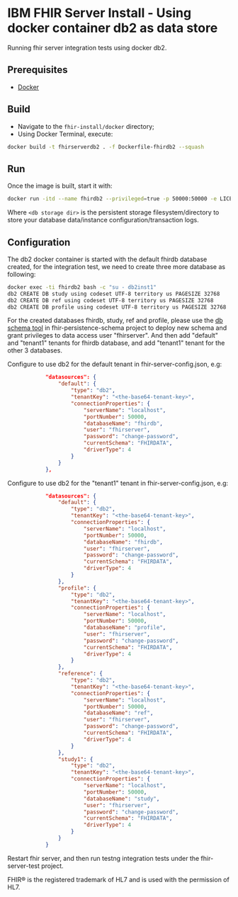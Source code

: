 # IBM FHIR Server Install - Using docker container db2 as data store

Running fhir server integration tests using docker db2.

## Prerequisites

- [Docker](https://www.docker.com)

## Build
- Navigate to the `fhir-install/docker` directory;
- Using Docker Terminal, execute:

```sh
docker build -t fhirserverdb2 . -f Dockerfile-fhirdb2 --squash
```

## Run

Once the image is built, start it with:

```sh
docker run -itd --name fhirdb2 --privileged=true -p 50000:50000 -e LICENSE=accept -e DB2INST1_PASSWORD=change-password  -v <db storage dir>:/database --rm fhirserverdb2
```

Where `<db storage dir>` is the persistent storage filesystem/directory to store your database data/instance configuration/transaction logs.

## Configuration

The db2 docker container is started with the default fhirdb database created, for the integration test, we need to create three more database as following:

```sh
docker exec -ti fhirdb2 bash -c "su - db2inst1"
db2 CREATE DB study using codeset UTF-8 territory us PAGESIZE 32768
db2 CREATE DB ref using codeset UTF-8 territory us PAGESIZE 32768
db2 CREATE DB profile using codeset UTF-8 territory us PAGESIZE 32768
```

For the created databases fhirdb, study, ref and profile, please use the [db schema tool](https://github.com/IBM/FHIR/tree/master/fhir-persistence-schema) in fhir-persistence-schema project to deploy new schema and grant privileges to data access user "fhirserver". And then add "default" and "tenant1" tenants for fhirdb database, and add "tenant1" tenant for the other 3 databases.  

Configure to use db2 for the default tenant in fhir-server-config.json, e.g:

```json
            "datasources": {
                "default": {
                    "type": "db2",
                    "tenantKey": "<the-base64-tenant-key>",
                    "connectionProperties": {
                        "serverName": "localhost",
                        "portNumber": 50000,
                        "databaseName": "fhirdb",
                        "user": "fhirserver",
                        "password": "change-password",
                        "currentSchema": "FHIRDATA",
                        "driverType": 4
                    }
                }
            },
```

Configure to use db2 for the "tenant1" tenant in fhir-server-config.json, e.g:

```json
            "datasources": {
                "default": {
                    "type": "db2",
                    "tenantKey": "<the-base64-tenant-key>",
                    "connectionProperties": {
                        "serverName": "localhost",
                        "portNumber": 50000,
                        "databaseName": "fhirdb",
                        "user": "fhirserver",
                        "password": "change-password",
                        "currentSchema": "FHIRDATA",
                        "driverType": 4
                    }
                },
                "profile": {
                    "type": "db2",
                    "tenantKey": "<the-base64-tenant-key>",
                    "connectionProperties": {
                        "serverName": "localhost",
                        "portNumber": 50000,
                        "databaseName": "profile",
                        "user": "fhirserver",
                        "password": "change-password",
                        "currentSchema": "FHIRDATA",
                        "driverType": 4
                    }
                },
                "reference": {
                    "type": "db2",
                    "tenantKey": "<the-base64-tenant-key>",
                    "connectionProperties": {
                        "serverName": "localhost",
                        "portNumber": 50000,
                        "databaseName": "ref",
                        "user": "fhirserver",
                        "password": "change-password",
                        "currentSchema": "FHIRDATA",
                        "driverType": 4
                    }
                },
                "study1": {
                    "type": "db2",
                    "tenantKey": "<the-base64-tenant-key>",
                    "connectionProperties": {
                        "serverName": "localhost",
                        "portNumber": 50000,
                        "databaseName": "study",
                        "user": "fhirserver",
                        "password": "change-password",
                        "currentSchema": "FHIRDATA",
                        "driverType": 4
                    }
                }
            }
```

Restart fhir server, and then run testng integration tests under the fhir-server-test project.


FHIR® is the registered trademark of HL7 and is used with the permission of HL7.
